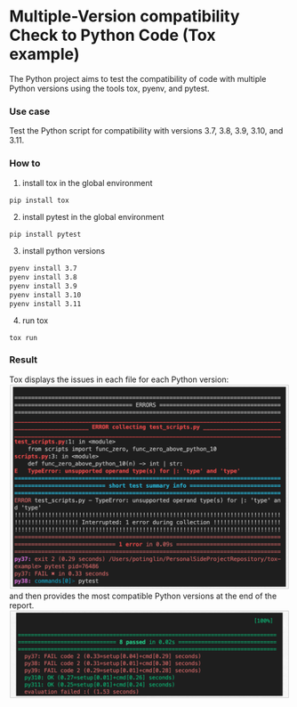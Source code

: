 # Multiple-Version compatibility Check to Python Code (Tox example)
The Python project aims to test the compatibility of code with multiple Python versions using the tools tox, pyenv, and pytest.

### Use case
Test the Python script for compatibility with versions 3.7, 3.8, 3.9, 3.10, and 3.11.


### How to 
1. install tox in the global environment
```
pip install tox
```

2. install pytest in the global environment
```
pip install pytest
```

3. install python versions
```
pyenv install 3.7
pyenv install 3.8
pyenv install 3.9
pyenv install 3.10
pyenv install 3.11
```

4. run tox
```
tox run
```


### Result
Tox displays the issues in each file for each Python version:
![report](resources/report_in_file.png)
 and then provides the most compatible Python versions at the end of the report.
![report](resources/report.png)

